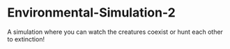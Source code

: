 # Environmental-Simulation-2
A simulation where you can watch the creatures coexist or hunt each other to extinction!

